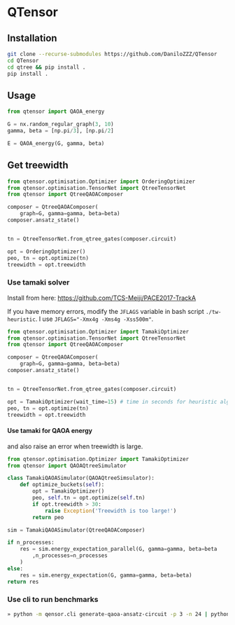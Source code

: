 # QTensor

## Installation

```bash
git clone --recurse-submodules https://github.com/DaniloZZZ/QTensor
cd QTensor
cd qtree && pip install .
pip install .
```


## Usage

```python
from qtensor import QAOA_energy

G = nx.random_regular_graph(3, 10)
gamma, beta = [np.pi/3], [np.pi/2]

E = QAOA_energy(G, gamma, beta)
```

## Get treewidth

```python
from qtensor.optimisation.Optimizer import OrderingOptimizer
from qtensor.optimisation.TensorNet import QtreeTensorNet
from qtensor import QtreeQAOAComposer

composer = QtreeQAOAComposer(
	graph=G, gamma=gamma, beta=beta)
composer.ansatz_state()


tn = QtreeTensorNet.from_qtree_gates(composer.circuit)

opt = OrderingOptimizer()
peo, tn = opt.optimize(tn)
treewidth = opt.treewidth

```

### Use tamaki solver


Install from here: https://github.com/TCS-Meiji/PACE2017-TrackA

If you have memory errors, modify the `JFLAGS` variable in bash script `./tw-heuristic`. I use `JFLAGS="-Xmx4g -Xms4g -Xss500m"`.

```python
from qtensor.optimisation.Optimizer import TamakiOptimizer
from qtensor.optimisation.TensorNet import QtreeTensorNet
from qtensor import QtreeQAOAComposer

composer = QtreeQAOAComposer(
	graph=G, gamma=gamma, beta=beta)
composer.ansatz_state()


tn = QtreeTensorNet.from_qtree_gates(composer.circuit)

opt = TamakiOptimizer(wait_time=15) # time in seconds for heuristic algorithm
peo, tn = opt.optimize(tn)
treewidth = opt.treewidth

```
#### Use tamaki for QAOA energy

and also raise an error when treewidth is large.

```python
from qtensor.optimisation.Optimizer import TamakiOptimizer
from qtensor import QAOAQtreeSimulator

class TamakiQAOASimulator(QAOAQtreeSimsulator):
    def optimize_buckets(self):
        opt = TamakiOptimizer()
        peo, self.tn = opt.optimize(self.tn)
        if opt.treewidth > 30:
            raise Exception('Treewidth is too large!')
        return peo

sim = TamakiQAOASimulator(QtreeQAOAComposer)

if n_processes:
    res = sim.energy_expectation_parallel(G, gamma=gamma, beta=beta
        ,n_processes=n_processes
    )
else:
    res = sim.energy_expectation(G, gamma=gamma, beta=beta)
return res

```


### Use cli to run benchmarks

```bash
» python -m qensor.cli generate-qaoa-ansatz-circuit -p 3 -n 24 | python -m qensor.cli sim-file --profile --target-tw 27
```
